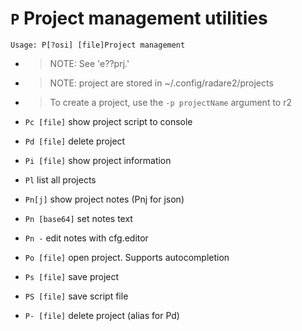 <!-- TITLE: P -->

#  `P` Project management utilities


```
Usage: P[?osi] [file]Project management
```


- > NOTE: See 'e??prj.'

- > NOTE: project are stored in ~/.config/radare2/projects
- > To create a project, use the `-p projectName` argument to r2

- `Pc [file]` show project script to console
- `Pd [file]` delete project
- `Pi [file]` show project information
- `Pl` list all projects
- `Pn[j]` show project notes (Pnj for json)
- `Pn [base64]` set notes text
- `Pn -` edit notes with cfg.editor
- `Po [file]` open project. Supports autocompletion
- `Ps [file]` save project
- `PS [file]` save script file
- `P- [file]` delete project (alias for Pd)

<p hidden>Pc Pd Pi Pl Pn Po Ps PS P-</p>
